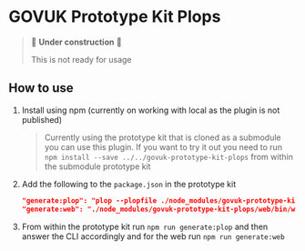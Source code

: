 # GOVUK Prototype Kit Plops

> :construction: **Under construction** :construction:
>
> This is not ready for usage

## How to use

1. Install using npm (currently on working with local as the plugin is not published)

    > Currently using the prototype kit that is cloned as a submodule you can use this plugin. If you want to try it out you need to run `npm install --save ../../govuk-prototype-kit-plops` from within the submodule prototype kit

2. Add the following to the `package.json` in the prototype kit

    ```json  
    "generate:plop": "plop --plopfile ./node_modules/govuk-prototype-kit-plops/plopfile.js",
    "generate:web": "./node_modules/govuk-prototype-kit-plops/web/bin/www",
    ```

3. From within the prototype kit run `npm run generate:plop` and then answer the CLI accordingly and for the web run `npm run generate:web`
